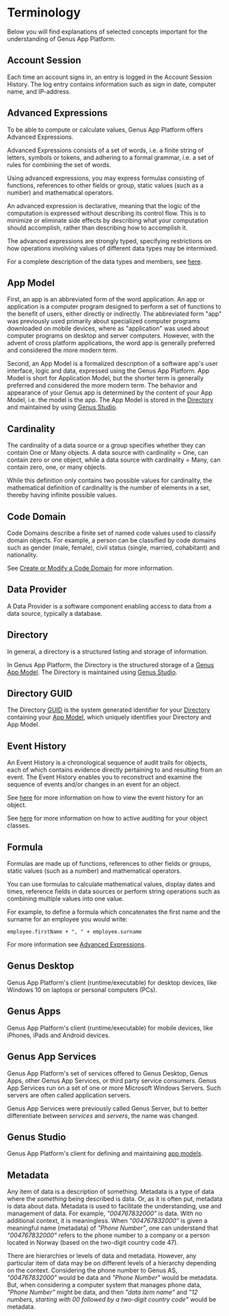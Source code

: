 # Terminology

Below you will find explanations of selected concepts important for the understanding of Genus App Platform.

## Account Session

Each time an account signs in, an entry is logged in the Account Session History. The log entry contains information such as sign in date, computer name, and IP-address.

## Advanced Expressions

To be able to compute or calculate values, Genus App Platform offers Advanced Expressions.

Advanced Expressions consists of a set of words, i.e. a finite string of letters, symbols or tokens, and adhering to a formal grammar, i.e. a set of rules for combining the set of words.

Using advanced expressions, you may express formulas consisting of functions, references to other fields or group, static values (such as a number) and mathematical operators.

An advanced expression is declarative, meaning that the logic of the computation is expressed without describing its control flow. This is to minimize or eliminate side effects by describing what your computation should accomplish, rather than describing how to accomplish it.

The advanced expressions are strongly typed, specifying restrictions on how operations involving values of different data types may be intermixed.

For a complete description of the data types and members, see [here](developers/defining-the-application-model/common-concepts/advanced-expressions.md).

## App Model

First, an app is an abbreviated form of the word application. An app or application is a computer program designed to perform a set of functions to the benefit of users, either directly or indirectly. The abbreviated form "app" was previously used primarily about specialized computer programs downloaded on mobile devices, where as "application" was used about computer programs on desktop and server computers. However, with the advent of cross platform applications, the word app is generally preferred and considered the more modern term.

Second, an App Model is a formalized description of a software app's user interface, logic and data, expressed using the Genus App Platform. App Model is short for Application Model, but the shorter term is generally preferred and considered the more modern term. The behavior and appearance of your Genus app is determined by the content of your App Model, i.e. the model is the app. The App Model is stored in the [Directory](#directory) and maintained by using [Genus Studio](#genus-studio).

## Cardinality

The cardinality of a data source or a group specifies whether they can contain One or Many objects. A data source with cardinality = One, can contain zero or one object, while a data source with cardinality = Many, can contain zero, one, or many objects.

While this definition only contains two possible values for cardinality, the mathematical definition of cardinality is the number of elements in a set, thereby having infinite possible values.

## Code Domain

Code Domains describe a finite set of named code values used to classify domain objects. For example, a person can be classified by code domains such as gender (male, female), civil status (single, married, cohabitant) and nationality.

See [Create or Modify a Code Domain](developers/defining-the-application-model/data/object-class/create-or-modify-a-code-domain.md) for more information.

## Data Provider

A Data Provider is a software component enabling access to data from a data source, typically a database.

## Directory

In general, a directory is a structured listing and storage of information.

In Genus App Platform, the Directory is the structured storage of a [Genus App Model](#app-model). The Directory is maintained using [Genus Studio](#genus-studio).

## Directory GUID

The Directory [GUID](https://en.wikipedia.org/wiki/Universally_unique_identifier) is the system generated identifier for your [Directory](#directory) containing your [App Model](#app-model), which uniquely identifies your Directory and App Model.

## Event History

An Event History is a chronological sequence of audit trails for objects, each of which contains evidence directly pertaining to and resulting from an event. The Event History enables you to reconstruct and examine the sequence of events and/or changes in an event for an object.

See [here](users/working-in-tables/advanced/view-history.md) for more information on how to view the event history for an object.

See [here](developers/defining-the-application-model/object-class/modify-an-object--or-identifier-domain/events.md "Events") for more information on how to active auditing for your object classes.

## Formula

Formulas are made up of functions, references to other fields or groups, static values (such as a number) and mathematical operators.

You can use formulas to calculate mathematical values, display dates and times, reference fields in data sources or perform string operations such as combining multiple values into one value.

For example, to define a formula which concatenates the first name and the surname for an employee you would write:  

```
employee.firstName + ", " + employee.surname
```

For more information see [Advanced Expressions](developers/defining-the-application-model/common-concepts/advanced-expressions.md).

## Genus Desktop

Genus App Platform's client (runtime/executable) for desktop devices, like Windows 10 on laptops or personal computers (PCs).

## Genus Apps

Genus App Platform's client (runtime/executable) for mobile devices, like iPhones, iPads and Android devices.

## Genus App Services

Genus App Platform's set of services offered to Genus Desktop, Genus Apps, other Genus App Services, or third party service consumers. Genus App Services run on a set of one or more Microsoft Windows Servers. Such servers are often called application servers.

Genus App Services were previously called Genus Server, but to better differentiate between _services_ and _servers_, the name was changed.

## Genus Studio

Genus App Platform's client for defining and maintaining [app models](#app-model).

## Metadata

Any item of data is a description of something. Metadata is a type of data where the _something_ being described is data. Or, as it is often put, metadata is data about data. Metadata is used to facilitate the understanding, use and management of data. For example, _"004767832000"_ is data. With no additional context, it is meaningless. When _"004767832000"_ is given a meaningful name (metadata) of _"Phone Number"_, one can understand that _"004767832000"_ refers to the phone number to a company or a person located in Norway (based on the two-digit country code 47).

There are hierarchies or levels of data and metadata. However, any particular item of data may be on different levels of a hierarchy depending on the context. Considering the phone number to Genus AS, _"004767832000"_ would be data and _"Phone Number"_ would be metadata. But, when considering a computer system that manages phone data, _"Phone Number"_ might be data, and then _"data item name"_ and _"12 numbers, starting with 00 followed by a two-digit country code"_ would be metadata.
